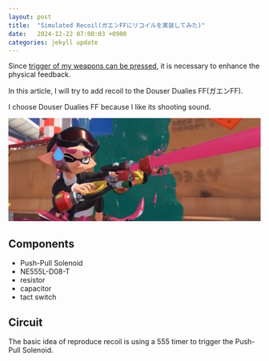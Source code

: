 ```yaml
---
layout: post
title:  "Simulated Recoil(ガエンFFにリコイルを実装してみた)"
date:   2024-12-22 07:00:03 +0900
categories: jekyll update
---
```


Since [trigger of my weapons can be pressed](https://x.com/jerksnapcrackle/status/1868614703200739632), it is necessary to enhance the physical feedback. 

In this article, I will try to add recoil to the Douser Dualies FF(ガエンFF).

I choose Douser Dualies FF because I like its shooting sound.

![alt text](/assets/recoil/gaenff.png)

## Components
+ Push-Pull Solenoid
+ NE555L-D08-T
+ resistor
+ capacitor
+ tact switch

## Circuit

The basic idea of reproduce recoil is using a 555 timer to trigger the Push-Pull Solenoid.